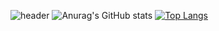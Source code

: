 ![header](https://capsule-render.vercel.app/api?type=waving&color=auto&height=300&section=header&text=WELCOME&fontColor=auto&fontSize=90)
![Anurag's GitHub stats](https://github-readme-stats.vercel.app/api?username=Choiyu330&show_icons=true&theme=nord)   [![Top Langs](https://github-readme-stats.vercel.app/api/top-langs/?username=Choiyu330&layout=compact)](https://github.com/anuraghazra/github-readme-stats)
